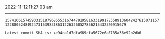 2022-11-12 11:27:03 am

---

`15741661574593315187962655316744792058163319917235891360424276150711571228805248492473153983086312263260527856215432390915679`

`Latest commit SHA is: 4e94ca1d7dfa969cfa5672e6a8785a36e92b2db6 `
